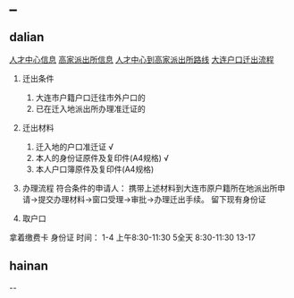# _

## dalian

[人才中心信息](https://114.mingluji.com/minglu/%E5%A4%A7%E8%BF%9E%E5%B8%82%E4%BA%BA%E6%89%8D%E6%9C%8D%E5%8A%A1%E4%B8%AD%E5%BF%83%E8%BD%AF%E4%BB%B6%E5%9B%AD%E5%88%86%E9%83%A8)
[高家派出所信息](http://dl.bendibao.com/wangdian/dian/5052747.shtm)
[人才中心到高家派出所路线](https://map.baidu.com/dir/%E5%A4%A7%E8%BF%9E%E8%BD%AF%E4%BB%B6%E5%9B%AD2%E5%8F%B7%E6%A5%BC-A%E5%BA%A7/%E6%95%B0%E7%A0%81%E5%B9%BF%E5%9C%BA/@13530377.80015666,4679154.538172328,19.46z?querytype=nav&c=167&sn=2$$$$$$%E5%A4%A7%E8%BF%9E%E8%BD%AF%E4%BB%B6%E5%9B%AD2%E5%8F%B7%E6%A5%BC-A%E5%BA%A7$$$%E5%A4%A7%E8%BF%9E%E5%B8%82%E7%94%98%E4%BA%95%E5%AD%90%E5%8C%BA$$&en=1$ffd00644f18b6d82f2893$.72,4678846.48$$%E6%95%B0%E7%A0%81%E5%B9%BF%E5%9C%BA$$$$$&sc=167&ec=167&pn=0&rn=5&mrs=1&version=4&route_traffic=1&sy=0&da_src=shareurl)
[大连户口迁出流程](http://dl.bendibao.com/live/hukou/)

1. 迁出条件
   1. 大连市户籍户口迁往市外户口的
   2. 已在迁入地派出所办理准迁证的

2. 迁出材料
   1. 迁入地的户口准迁证 √
   2. 本人的身份证原件及复印件(A4规格) √
   3. 本人户口簿原件及复印件(A4规格)

3. 办理流程
符合条件的申请人：
携带上述材料到大连市原户籍所在地派出所申请→提交办理材料→窗口受理→审批→办理迁出手续。
留下现有身份证

4. 取户口

拿着缴费卡 身份证
时间： 1-4 上午8:30-11:30 5全天 8:30-11:30 13-17

## hainan

--

